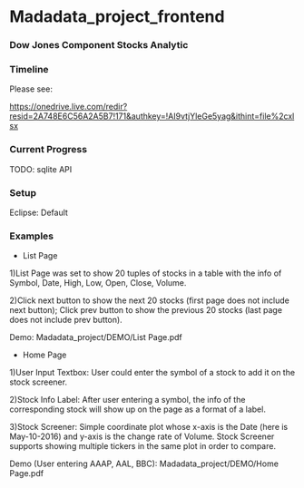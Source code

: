 # Madadata_project_frontend

### Dow Jones Component Stocks Analytic

### Timeline

Please see:

https://onedrive.live.com/redir?resid=2A748E6C56A2A5B7!171&authkey=!AI9vtjYleGe5yag&ithint=file%2cxlsx

### Current Progress

TODO: sqlite API

### Setup

Eclipse: Default 

### Examples

- List Page

1)List Page was set to show 20 tuples of stocks in a table with the info of Symbol, Date, High, Low, Open, Close, Volume.

2)Click next button to show the next 20 stocks (first page does not include next button); Click prev button to show the previous 20 stocks (last page does not include prev button). 

Demo: 
Madadata_project/DEMO/List Page.pdf

- Home Page

1)User Input Textbox: User could enter the symbol of a stock to add it on the stock screener.

2)Stock Info Label: After user entering a symbol, the info of the corresponding stock will show up on the page as a format of a label.

3)Stock Screener: Simple coordinate plot whose x-axis is the Date (here is May-10-2016) and y-axis is the change rate of Volume. Stock Screener supports showing multiple tickers in the same plot in order to compare.

Demo (User entering AAAP, AAL, BBC): Madadata_project/DEMO/Home Page.pdf


